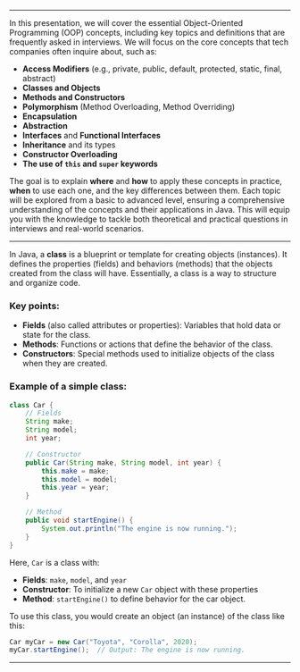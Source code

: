 
---
In this presentation, we will cover the essential Object-Oriented Programming (OOP) concepts, including key topics and definitions that are frequently asked in interviews. We will focus on the core concepts that tech companies often inquire about, such as:

- **Access Modifiers** (e.g., private, public, default, protected, static, final, abstract)
- **Classes and Objects**
- **Methods and Constructors**
- **Polymorphism** (Method Overloading, Method Overriding)
- **Encapsulation**
- **Abstraction**
- **Interfaces** and **Functional Interfaces**
- **Inheritance** and its types
- **Constructor Overloading**
- **The use of `this` and `super` keywords**

The goal is to explain **where** and **how** to apply these concepts in practice, **when** to use each one, and the key differences between them. Each topic will be explored from a basic to advanced level, ensuring a comprehensive understanding of the concepts and their applications in Java. This will equip you with the knowledge to tackle both theoretical and practical questions in interviews and real-world scenarios.

---

In Java, a **class** is a blueprint or template for creating objects (instances). It defines the properties (fields) and behaviors (methods) that the objects created from the class will have. Essentially, a class is a way to structure and organize code.

### Key points:
- **Fields** (also called attributes or properties): Variables that hold data or state for the class.
- **Methods**: Functions or actions that define the behavior of the class.
- **Constructors**: Special methods used to initialize objects of the class when they are created.

### Example of a simple class:

```java
class Car {
    // Fields
    String make;
    String model;
    int year;

    // Constructor
    public Car(String make, String model, int year) {
        this.make = make;
        this.model = model;
        this.year = year;
    }

    // Method
    public void startEngine() {
        System.out.println("The engine is now running.");
    }
}
```

Here, `Car` is a class with:
- **Fields**: `make`, `model`, and `year`
- **Constructor**: To initialize a new `Car` object with these properties
- **Method**: `startEngine()` to define behavior for the car object.

To use this class, you would create an object (an instance) of the class like this:

```java
Car myCar = new Car("Toyota", "Corolla", 2020);
myCar.startEngine();  // Output: The engine is now running.
```

---